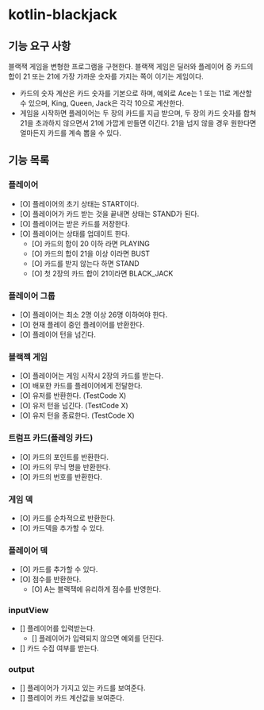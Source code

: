 # kotlin-blackjack

## 기능 요구 사항

블랙잭 게임을 변형한 프로그램을 구현한다. 블랙잭 게임은 딜러와 플레이어 중 카드의 합이 21 또는 21에 가장 가까운 숫자를 가지는 쪽이 이기는 게임이다.

- 카드의 숫자 계산은 카드 숫자를 기본으로 하며, 예외로 Ace는 1 또는 11로 계산할 수 있으며, King, Queen, Jack은 각각 10으로 계산한다.
- 게임을 시작하면 플레이어는 두 장의 카드를 지급 받으며, 두 장의 카드 숫자를 합쳐 21을 초과하지 않으면서 21에 가깝게 만들면 이긴다. 21을 넘지 않을 경우 원한다면 얼마든지 카드를 계속 뽑을 수 있다.

## 기능 목록

### 플레이어

- [O] 플레이어의 초기 상태는 START이다.
- [O] 플레이어가 카드 받는 것을 끝내면 상태는 STAND가 된다.
- [O] 플레이어는 받은 카드를 저장한다.
- [O] 플레이어는 상태를 업데이트 한다.
  - [O] 카드의 합이 20 이하 라면 PLAYING
  - [O] 카드의 합이 21을 이상 이라면 BUST
  - [O] 카드를 받지 않는다 하면 STAND
  - [O] 첫 2장의 카드 합이 21이라면 BLACK_JACK

### 플레이어 그룹

- [O] 플레이어는 최소 2명 이상 26명 이하여야 한다.
- [O] 현재 플레이 중인 플레이어를 반환한다.
- [O] 플레이어 턴을 넘긴다.

### 블랙젝 게임

- [O] 플레이어는 게임 시작시 2장의 카드를 받는다.
- [O] 배포한 카드를 플레이어에게 전달한다.
- [O] 유저를 반환한다. (TestCode X)
- [O] 유저 턴을 넘긴다. (TestCode X)
- [O] 유저 턴을 종료한다. (TestCode X)

### 트럼프 카드(플레잉 카드)

- [O] 카드의 포인트를 반환한다.
- [O] 카드의 무늬 명을 반환한다.
- [O] 카드의 번호를 반환한다.

### 게임 덱
- [O] 카드를 순차적으로 반환한다.
- [O] 카드덱을 추가할 수 있다.

### 플레이어 덱
- [O] 카드를 추가할 수 있다.
- [O] 점수를 반환한다.
  - [O] A는 블랙잭에 유리하게 점수를 반영한다.

### inputView

- [] 플레이어를 입력받는다.
  - [] 플레이어가 입력되지 않으면 예외를 던진다.
- [] 카드 수집 여부를 받는다.

### output

- [] 플레이어가 가지고 있는 카드를 보여준다.
- [] 플레이어 카드 계산값을 보여준다.
